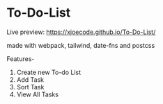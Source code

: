 # To-Do-List

Live preview: https://xjoecode.github.io/To-Do-List/

made with webpack, tailwind, date-fns and postcss

Features-
1. Create new To-do List
2. Add Task
3. Sort Task
4. View All Tasks